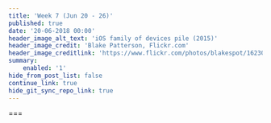 ```yaml
---
title: 'Week 7 (Jun 20 - 26)'
published: true
date: '20-06-2018 00:00'
header_image_alt_text: 'iOS family of devices pile (2015)'
header_image_credit: 'Blake Patterson, Flickr.com'
header_image_creditlink: 'https://www.flickr.com/photos/blakespot/16230041026/'
summary:
    enabled: '1'
hide_from_post_list: false
continue_link: true
hide_git_sync_repo_link: true
---
```




===
